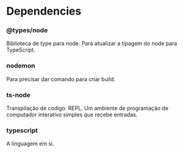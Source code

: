 <h1>Dependencies</h1>


<h3>@types/node</h3>
Biblioteca de type para node. Para atualizar a tipagem do node para TypeScript.

<h3>nodemon</h3>
Para precisar dar comando para criar build.

<h3>ts-node</h3>
Transpilação de codigo. REPL. Um ambiente de programação de computador interativo simples que recebe entradas.


<h3>typescript</h3>
A linguagem em si.